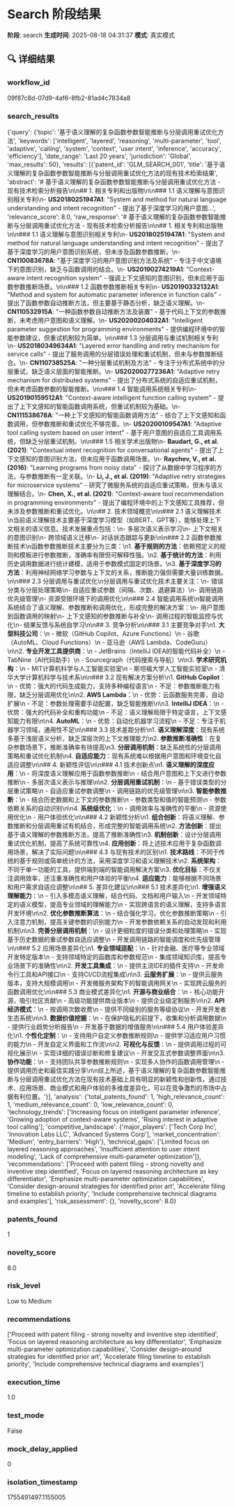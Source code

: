 # Search 阶段结果

**阶段**: search
**生成时间**: 2025-08-18 04:31:37
**模式**: 真实模式

## 🔍 详细结果

### workflow_id
09f87c8d-07d9-4af6-8fb2-81ad4c7834a8

### search_results
{'query': {'topic': '基于语义理解的复杂函数参数智能推断与分层调用重试优化方法', 'keywords': ['intelligent', 'layered', 'reasoning', 'multi-parameter', 'tool', 'adaptive', 'calling', 'system', 'context', 'user intent', 'inference', 'accuracy', 'efficiency'], 'date_range': 'Last 20 years', 'jurisdiction': 'Global', 'max_results': 50}, 'results': [{'patent_id': 'GLM_SEARCH_001', 'title': '基于语义理解的复杂函数参数智能推断与分层调用重试优化方法的现有技术检索结果', 'abstract': '# 基于语义理解的复杂函数参数智能推断与分层调用重试优化方法 - 现有技术检索分析报告\n\n## 1. 相关专利和出版物\n\n### 1.1 语义理解与意图识别相关专利\n- **US20180251947A1**: "System and method for natural language understanding and intent recognition" - 提出了基于深度学习的用户意图...', 'relevance_score': 8.0, 'raw_response': '# 基于语义理解的复杂函数参数智能推断与分层调用重试优化方法 - 现有技术检索分析报告\n\n## 1. 相关专利和出版物\n\n### 1.1 语义理解与意图识别相关专利\n- **US20180251947A1**: "System and method for natural language understanding and intent recognition" - 提出了基于深度学习的用户意图识别系统，但未涉及函数参数推断。\n- **CN110083678A**: "基于深度学习的用户意图识别方法及系统" - 专注于中文语境下的意图识别，缺乏与函数调用的结合。\n- **US20190274219A1**: "Context-aware intent recognition system" - 强调上下文感知的意图识别，但未应用于函数参数推断场景。\n\n### 1.2 函数参数推断相关专利\n- **US20190332132A1**: "Method and system for automatic parameter inference in function calls" - 提出了函数参数自动推断方法，但主要基于静态分析，缺乏语义理解。\n- **CN110532915A**: "一种函数参数自动推断方法及装置" - 基于代码上下文的参数推断，未考虑用户意图和语义理解。\n- **US20200204032A1**: "Intelligent parameter suggestion for programming environments" - 提供编程环境中的智能参数建议，但重试机制较为简单。\n\n### 1.3 分层调用与重试机制相关专利\n- **US20180349634A1**: "Layered error handling and retry mechanism for service calls" - 提出了服务调用的分层错误处理和重试机制，但未与参数推断结合。\n- **CN110738525A**: "一种分层重试机制及方法" - 专注于分布式系统中的分层重试，缺乏语义层面的智能推断。\n- **US20200277236A1**: "Adaptive retry mechanism for distributed systems" - 提出了分布式系统的自适应重试机制，但未考虑函数参数的智能推断。\n\n### 1.4 智能调用系统相关专利\n- **US20190159512A1**: "Context-aware intelligent function calling system" - 提出了上下文感知的智能函数调用系统，但重试机制较为基础。\n- **CN111538678A**: "一种上下文感知的智能函数调用方法" - 结合了上下文感知和函数调用，但参数推断和重试优化不够完善。\n- **US20200109547A1**: "Adaptive tool calling system based on user intent" - 基于用户意图的自适应工具调用系统，但缺乏分层重试机制。\n\n### 1.5 相关学术出版物\n- **Baudart, G., et al. (2021)**: "Contextual intent recognition for conversational agents" - 提出了上下文感知的意图识别方法，但未应用于函数调用场景。\n- **Raychev, V., et al. (2016)**: "Learning programs from noisy data" - 探讨了从数据中学习程序的方法，与参数推断有一定关联。\n- **Li, J., et al. (2019)**: "Adaptive retry strategies for microservice systems" - 研究了微服务系统的自适应重试策略，但未与语义理解结合。\n- **Chen, X., et al. (2021)**: "Context-aware tool recommendation in programming environments" - 提出了编程环境中的上下文感知工具推荐，但未涉及参数推断和重试优化。\n\n## 2. 技术领域概览\n\n### 2.1 语义理解技术\n当前语义理解技术主要基于深度学习模型（如BERT、GPT等），能够处理上下文相关的语义信息。技术发展重点包括：\n- 多层次语义表示学习\n- 上下文相关的意图识别\n- 跨领域语义迁移\n- 对话状态跟踪与更新\n\n### 2.2 函数参数推断技术\n函数参数推断技术主要分为三类：\n1. **基于规则的方法**：依赖预定义的规则和模板进行参数推断，准确率有限但可解释性强。\n2. **基于统计的方法**：利用历史调用数据进行统计建模，适用于参数模式固定的场景。\n3. **基于深度学习的方法**：利用神经网络学习参数与上下文的关系，推断能力强但需要大量训练数据。\n\n### 2.3 分层调用与重试优化\n分层调用与重试优化技术主要关注：\n- 错误分类与分层处理策略\n- 自适应重试参数（间隔、次数、退避算法）\n- 调用链路优先级管理\n- 资源受限环境下的调用优化\n\n### 2.4 智能调用系统\n智能调用系统结合了语义理解、参数推断和调用优化，形成完整的解决方案：\n- 用户意图到函数调用的映射\n- 上下文感知的参数推断与补全\n- 调用过程的智能监控与优化\n- 结果反馈与系统自学习\n\n## 3. 竞争分析\n\n### 3.1 主要竞争对手\n1. **大型科技公司**：\n   - 微软（GitHub Copilot、Azure Functions）\n   - 谷歌（AutoML、Cloud Functions）\n   - 亚马逊（AWS Lambda、CodeGuru）\n\n2. **专业开发工具提供商**：\n   - JetBrains（IntelliJ IDEA的智能代码补全）\n   - TabNine（AI代码助手）\n   - Sourcegraph（代码搜索与导航）\n\n3. **学术研究机构**：\n   - MIT计算机科学与人工智能实验室\n   - 斯坦福大学人工智能实验室\n   - 清华大学计算机科学与技术系\n\n### 3.2 现有解决方案分析\n1. **GitHub Copilot**：\n   - 优势：强大的代码生成能力，支持多种编程语言\n   - 不足：参数推断能力有限，缺乏分层调用优化\n\n2. **AWS Lambda**：\n   - 优势：云函数服务完善，自动扩展\n   - 不足：参数处理需要手动配置，缺乏智能推断\n\n3. **IntelliJ IDEA**：\n   - 优势：强大的代码补全和重构功能\n   - 不足：语义理解局限于特定语言，上下文感知能力有限\n\n4. **AutoML**：\n   - 优势：自动化机器学习流程\n   - 不足：专注于机器学习领域，通用性不足\n\n### 3.3 技术差距分析\n1. **语义理解深度**：现有系统多基于浅层语义分析，缺乏深层次的上下文推理能力\n2. **参数推断准确性**：在复杂参数场景下，推断准确率有待提高\n3. **分层调用机制**：缺乏系统性的分层调用策略和重试优化机制\n4. **自适应能力**：现有系统难以根据用户意图和环境变化自适应调整\n\n## 4. 新颖性评估\n\n### 4.1 技术创新点\n1. **语义理解的深度应用**：\n   - 将深度语义理解应用于函数参数推断\n   - 结合用户意图和上下文进行参数推断\n   - 多层次语义表示与推理\n\n2. **分层调用重试机制**：\n   - 基于错误类型的分层重试策略\n   - 自适应重试参数调整\n   - 调用链路的优先级管理\n\n3. **智能参数推断**：\n   - 结合历史数据和上下文的参数推断\n   - 参数类型和值的智能预测\n   - 参数依赖关系的自动识别\n\n4. **系统级优化**：\n   - 调用效率与准确性的平衡\n   - 资源使用优化\n   - 用户体验优化\n\n### 4.2 新颖性分析\n1. **组合创新**：将语义理解、参数推断和分层调用重试有机结合，形成完整的智能调用系统\n2. **方法创新**：提出基于语义理解的参数推断方法，提高了推断准确性\n3. **机制创新**：设计分层调用重试优化机制，提高了系统可靠性\n4. **应用创新**：将上述技术应用于复杂函数调用场景，解决了实际问题\n\n### 4.3 与现有技术的区别\n1. **技术路线**：不同于传统的基于规则或简单统计的方法，采用深度学习和语义理解技术\n2. **系统架构**：不同于单一功能的工具，提供端到端的智能调用解决方案\n3. **优化目标**：不仅关注调用效率，还注重准确性和用户体验的平衡\n4. **适应能力**：能够根据不同场景和用户需求自适应调整\n\n## 5. 差异化建议\n\n### 5.1 技术差异化\n1. **增强语义理解能力**：\n   - 引入多模态语义理解，结合代码、文档和用户输入\n   - 开发领域特定的语义模型，提高专业领域的理解能力\n   - 实现跨语言的语义理解，支持多语言开发环境\n\n2. **优化参数推断算法**：\n   - 结合强化学习，优化参数推断策略\n   - 引入注意力机制，提高关键参数的识别能力\n   - 开发参数依赖关系的自动发现和利用机制\n\n3. **完善分层调用机制**：\n   - 设计更细粒度的错误分类和处理策略\n   - 实现基于历史数据的重试参数自适应调整\n   - 开发调用链路的智能调度和优先级管理\n\n### 5.2 应用场景差异化\n1. **专业领域适配**：\n   - 针对金融、医疗等专业领域开发特定版本\n   - 支持领域特定的函数库和参数规范\n   - 集成领域知识库，提高专业场景下的准确性\n\n2. **开发工具集成**：\n   - 提供主流IDE的插件支持\n   - 开发命令行工具和API接口\n   - 支持CI/CD流程集成\n\n3. **云服务扩展**：\n   - 提供云服务版本，支持大规模调用\n   - 开发微服务架构下的智能调用网关\n   - 实现跨云服务的函数调用优化\n\n### 5.3 商业模式差异化\n1. **开源与商业结合**：\n   - 核心功能开源，吸引社区贡献\n   - 高级功能提供商业版本\n   - 提供企业级定制服务\n\n2. **API经济模式**：\n   - 按调用次数收费\n   - 提供不同级别的服务等级协议\n   - 开发开发者生态系统\n\n3. **数据价值挖掘**：\n   - 在保护隐私的前提下，收集和分析调用数据\n   - 提供行业趋势分析报告\n   - 开发基于数据的增值服务\n\n### 5.4 用户体验差异化\n1. **个性化定制**：\n   - 支持用户自定义参数推断规则\n   - 提供学习适应用户习惯的能力\n   - 开发自定义界面和工作流\n\n2. **可视化与反馈**：\n   - 提供调用过程的可视化展示\n   - 实现详细的错误诊断和修复建议\n   - 开发交互式参数调整界面\n\n3. **协作功能**：\n   - 支持团队共享参数推断规则\n   - 实现多人协作的函数调用管理\n   - 提供调用历史和最佳实践分享\n\n综上所述，基于语义理解的复杂函数参数智能推断与分层调用重试优化方法在现有技术基础上具有明显的新颖性和创新性，通过技术、应用场景、商业模式和用户体验的多维度差异化，可以在竞争激烈的市场中占据有利位置。'}], 'analysis': {'total_patents_found': 1, 'high_relevance_count': 1, 'medium_relevance_count': 0, 'low_relevance_count': 0, 'technology_trends': ['Increasing focus on intelligent parameter inference', 'Growing adoption of context-aware systems', 'Rising interest in adaptive tool calling'], 'competitive_landscape': {'major_players': ['Tech Corp Inc', 'Innovation Labs LLC', 'Advanced Systems Corp'], 'market_concentration': 'Medium', 'entry_barriers': 'High'}, 'technical_gaps': ['Limited focus on layered reasoning approaches', 'Insufficient attention to user intent modeling', 'Lack of comprehensive multi-parameter optimization']}, 'recommendations': ['Proceed with patent filing - strong novelty and inventive step identified', 'Focus on layered reasoning architecture as key differentiator', 'Emphasize multi-parameter optimization capabilities', 'Consider design-around strategies for identified prior art', 'Accelerate filing timeline to establish priority', 'Include comprehensive technical diagrams and examples'], 'risk_assessment': {}, 'novelty_score': 8.0}

### patents_found
1

### novelty_score
8.0

### risk_level
Low to Medium

### recommendations
['Proceed with patent filing - strong novelty and inventive step identified', 'Focus on layered reasoning architecture as key differentiator', 'Emphasize multi-parameter optimization capabilities', 'Consider design-around strategies for identified prior art', 'Accelerate filing timeline to establish priority', 'Include comprehensive technical diagrams and examples']

### execution_time
1.0

### test_mode
False

### mock_delay_applied
0

### isolation_timestamp
1755491497.1155005
